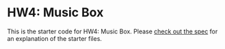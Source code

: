 # HW4: Music Box

This is the starter code for HW4: Music Box. Please [check out the spec](https://fullstackccu.github.io//homeworks/4-musicbox,html) for an explanation of the starter files.
